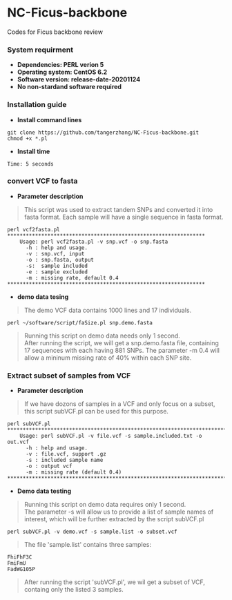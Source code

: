# NC-Ficus-backbone
Codes for Ficus backbone review

### System requirment
- **Dependencies: PERL verion 5**
- **Operating system: CentOS 6.2**
- **Software version: release-date-20201124**
- **No non-stardand software required**

### Installation guide
- **Install command lines**
```
git clone https://github.com/tangerzhang/NC-Ficus-backbone.git
chmod +x *.pl
```
- **Install time**
```
Time: 5 seconds
```


### convert VCF to fasta
- **Parameter description**
> This script was used to extract tandem SNPs and converted it into fasta format. Each sample will have a single sequence in fasta format.
```
perl vcf2fasta.pl 
****************************************************************
    Usage: perl vcf2fasta.pl -v snp.vcf -o snp.fasta 
      -h : help and usage.
      -v : snp.vcf, input
      -o : snp.fasta, output
      -s:  sample included
      -e : sample excluded
      -m : missing rate, default 0.4
****************************************************************
```
- **demo data tesing**
>The demo VCF data contains 1000 lines and 17 individuals.
```
perl ~/software/script/faSize.pl snp.demo.fasta 
```
> Running this script on demo data needs only 1 second.  
After running the script, we will get a snp.demo.fasta file, containing 17 sequences with each having 881 SNPs. The parameter -m 0.4 will allow a mininum missing rate of 40% within each SNP site.

### Extract subset of samples from VCF
- **Parameter description**
> If we have dozons of samples in a VCF and only focus on a subset, this script subVCF.pl can be used for this purpose.
```
perl subVCF.pl 
************************************************************************
    Usage: perl subVCF.pl -v file.vcf -s sample.included.txt -o out.vcf
      -h : help and usage.
      -v : file.vcf, support .gz
      -s : included sample name
      -o : output vcf
      -m : missing rate (default 0.4)
************************************************************************
```
- **Demo data testing**
> Running this script on demo data requires only 1 second.   
The parameter -s will allow us to provide a list of sample names of interest, which will be further extracted by the script subVCF.pl
```
perl subVCF.pl -v demo.vcf -s sample.list -o subset.vcf
```
> The file 'sample.list' contains three samples:
```
FhiFhF3C
FmiFmU
FadWG105P
```
> After running the script 'subVCF.pl', we wil get a subset of VCF, containg only the listed 3 samples.

